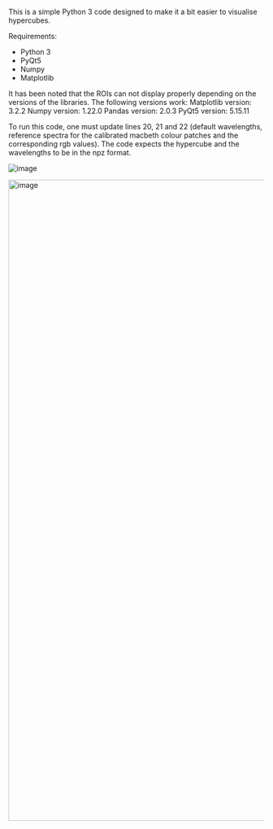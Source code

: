 This is a simple Python 3 code designed to make it a bit easier to visualise hypercubes.

Requirements:
- Python 3
- PyQt5
- Numpy
- Matplotlib

It has been noted that the ROIs can not display properly depending on the versions of the libraries. The following versions work:
Matplotlib version: 3.2.2
Numpy version: 1.22.0
Pandas version: 2.0.3
PyQt5 version: 5.15.11

To run this code, one must update lines 20, 21 and 22 (default wavelengths, reference spectra for the calibrated macbeth colour patches and the corresponding rgb values).
The code expects the hypercube and the wavelengths to be in the npz format.

![image](https://github.com/user-attachments/assets/47666333-782e-4c56-9ccc-c8c927dbc1a8)

<img width="1261" alt="image" src="https://github.com/YzaboRa/HypercubeVisualiser/assets/15233479/627b13c3-6d2a-4798-9db2-7f052b45c03a">

